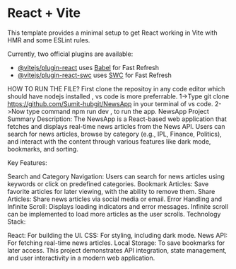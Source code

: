 # React + Vite

This template provides a minimal setup to get React working in Vite with HMR and some ESLint rules.

Currently, two official plugins are available:

- [@vitejs/plugin-react](https://github.com/vitejs/vite-plugin-react/blob/main/packages/plugin-react/README.md) uses [Babel](https://babeljs.io/) for Fast Refresh
- [@vitejs/plugin-react-swc](https://github.com/vitejs/vite-plugin-react-swc) uses [SWC](https://swc.rs/) for Fast Refresh


HOW TO RUN THE FILE?
First clone the repositoy in any code editor which should have nodejs installed , vs code is more preferrable.
1->Type git clone https://github.com/Sumit-hubgit/NewsApp in your terminal of vs code.
2->Now type command npm run dev  , to run the app.
NewsApp Project Summary
Description:
The NewsApp is a React-based web application that fetches and displays real-time news articles from the News API. Users can search for news articles, browse by category (e.g., IPL, Finance, Politics), and interact with the content through various features like dark mode, bookmarks, and sorting.

Key Features:

Search and Category Navigation: Users can search for news articles using keywords or click on predefined categories.
Bookmark Articles: Save favorite articles for later viewing, with the ability to remove them.
Share Articles: Share news articles via social media or email.
Error Handling and Infinite Scroll: Displays loading indicators and error messages. Infinite scroll can be implemented to load more articles as the user scrolls.
Technology Stack:

React: For building the UI.
CSS: For styling, including dark mode.
News API: For fetching real-time news articles.
Local Storage: To save bookmarks for later access.
This project demonstrates API integration, state management, and user interactivity in a modern web application.

